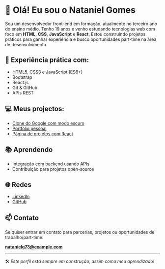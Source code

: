 # 👋 Olá! Eu sou o Nataniel Gomes

Sou um desenvolvedor front-end em formação, atualmente no terceiro ano do ensino médio. Tenho 19 anos e venho estudando tecnologias web com foco em **HTML**, **CSS**, **JavaScript** e **React**. Estou construindo projetos práticos para ganhar experiência e busco oportunidades part-time na área de desenvolvimento.

## 🚀 Experiência prática com:

- HTML5, CSS3 e JavaScript (ES6+)
- Bootstrap
- React.js
- Git & GitHub
- APIs REST


## 💻 Meus projectos:

- [Clone do Google com modo escuro](https://google-nats.vercel.app)
- [Portfólio pessoal](https://natsproject.vercel.app)
- [Página de projetos com React](https://gitproject.vercel.app) 

## 📚 Aprendendo

- Integração com backend usando APIs
- Contribuição para projetos open-source

## 🌐 Redes

- [LinkedIn](https://www.linkedin.com/in/nataniel-gomes-330a94342/)
- [GitHub](https://github.com/seu-usuario)

## 📫 Contato

Se quiser entrar em contato para parcerias, projetos ou oportunidades de trabalho/part-time:

**natanielg73@example.com**

---

🛠️ *Este perfil está sempre em construção, assim como meu aprendizado!*
